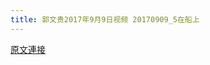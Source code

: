 ```yaml
---
title: 郭文贵2017年9月9日视频 20170909_5在船上
---
```


[原文連接](https://gnews.org/ThreadView/53483572)



